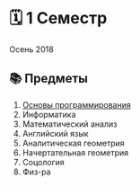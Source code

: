 # 🗓 1 Семестр

Осень 2018

## 📚 Предметы

1. [Основы программирования](https://github.com/dlnwlkmn/IU5/tree/master/Term%201/Basics%20of%20programming)
2. Информатика
3. Математический анализ
4. Английский язык
5. Аналитическая геометрия
6. Начертательная геометрия
7. Соцология
8. Физ-ра
